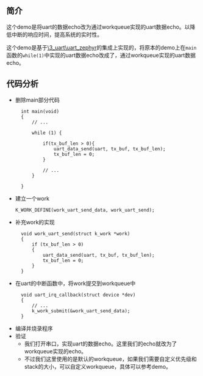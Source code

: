 ## 简介
这个demo是将uart的数据echo改为通过workqueue实现的uart数据echo。以降低中断的响应时间，提高系统的实时性。

这个demo是基于[\3_uart\uart_zephyr]()的集成上实现的，将原本的demo上在`main`函数的`while(1)`中实现的uart数据echo改成了，通过workqueue实现的uart数据echo。

## 代码分析
* 删除main部分代码
  ```
    int main(void)
    {
        // ...

        while (1) {

            if(tx_buf_len > 0){
                uart_data_send(uart, tx_buf, tx_buf_len);
                tx_buf_len = 0;
            }

            // ...
        }

    }
  ```
* 建立一个work
  ```
  K_WORK_DEFINE(work_uart_send_data, work_uart_send);
  ```
* 补充work的实现
  ```
    void work_uart_send(struct k_work *work)
    {
        if (tx_buf_len > 0)
        {
            uart_data_send(uart, tx_buf, tx_buf_len);
            tx_buf_len = 0;
        }
    }
  ```
* 在uart的中断函数中，将work提交到workqueue中
  ```
    void uart_irq_callback(struct device *dev)
    {
        // ...
        k_work_submit(&work_uart_send_data);
    }
  ```
* 编译并烧录程序
* 验证
    * 我们打开串口，实现uart的数据echo。这里我们的echo就改为了workqueue实现的echo。
    * 不过我们这里使用的是默认的workqueue，如果我们需要自定义优先级和stack的大小，可以自定义workqueue，具体可以参考demo。
